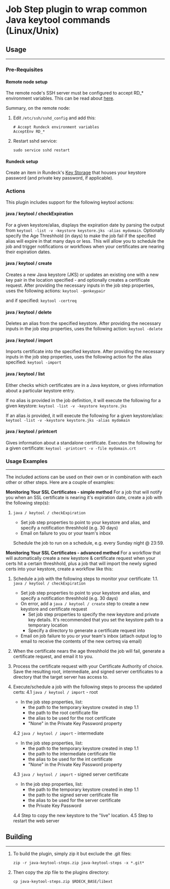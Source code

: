 # Job Step plugin to wrap common Java keytool commands (Linux/Unix)

## Usage

---

### Pre-Requisites

#### Remote node setup

The remote node's SSH server must be configured to accept RD_* environment variables. This can be read about [here](<https://linux.die.net/man/5/sshd_config>).

Summary, on the remote node:

1. Edit `/etc/ssh/sshd_config` and add this:

    ```shell
    # Accept Rundeck environment variables
    AcceptEnv RD_*
    ```
2. Restart sshd service:

    `sudo service sshd restart`

#### Rundeck setup

Create an item in Rundeck's [Key Storage](<https://www.rundeck.com/blog/use-rundecks-key-storage-to-manage-passwords-and-secrets>) that houses your keystore password (and private key password, if applicable).

### Actions

This plugin includes support for the following keytool actions:

#### java / keytool / checkExpiration

For a given keystore/alias, displays the expiration date by parsing the output from `keytool -list -v -keystore keystore.jks -alias mydomain`.
Optionally specify the Age Threshhold (in days) to make the job fail if the specified alias will expire in that many days or less. This will allow you to schedule the job and trigger notifications or workflows when your certificates are nearing their expiration dates.

#### java / keytool / create

Creates a new Java keystore (JKS) or updates an existing one with a new key pair in the location specified - and optionally creates a certificate request. After providing the necessary inputs in the job step properties, uses the following actions:
`keytool -genkeypair`

and if specified:
`keytool -certreq`

#### java / keytool / delete

Deletes an alias from the specified keystore. After providing the necessary inputs in the job step properties, uses the following action:
`keytool -delete`

#### java / keytool / import

Imports certificate into the specified keystore. After providing the necessary inputs in the job step properties, uses the following action for the alias specified:
`keytool -import`

#### java / keytool / list

Either checks which certificates are in a Java keystore, or gives information about a particular keystore entry.

If no alias is provided in the job definition, it will execute the following for a given keystore:
`keytool -list -v -keystore keystore.jks`

If an alias *is* provided, it will execute the following for a given keystore/alias:
`keytool -list -v -keystore keystore.jks -alias mydomain`

#### java / keytool / printcert

Gives information about a standalone certificate. Executes the following for a given certificate:
`keytool -printcert -v -file mydomain.crt`

### Usage Examples

---
The included actions can be used on their own or in combination with each other or other steps. Here are a couple of examples:

**Monitoring Your SSL Certificates - simple method**
For a job that will notify you when an SSL certificate is nearing it's expiration date, create a job with the following step(s):

1. `java / keytool / checkExpiration`
    * Set job step properties to point to your keystore and alias, and specify a notification threshhold (e.g. 30 days)
    * Email on failure to you or your team's inbox

    Schedule the job to run on a schedule, e.g. every Sunday night @ 23:59.

**Monitoring Your SSL Certificates - advanced method**
For a workflow that will automatically create a new keystore & certificate request when your certs hit a certain threshhold, plus a job that will import the newly signed certs into your keystore, create a workflow like this:

1. Schedule a job with the following steps to monitor your certificate:
    1.1. `java / keytool / checkExpiration`
    * Set job step properties to point to your keystore and alias, and specify a notification threshhold (e.g. 30 days)
    * On error, add a `java / keytool / create` step to create a new keystore and certificate request
        * Set job step properties to specify the new keystore and private key details. It's recommended that you set the keystore path to a temporary location
        * Specify a directory to generate a certificate request into
    * Email on job failure to you or your team's inbox (attach output log to email to receive the contents of the new certreq via email)

2. When the certificate nears the age threshhold the job will fail, generate a certificate request, and email it to you.
3. Process the certificate request with your Certificate Authority of choice. Save the resulting root, intermediate, and signed server certificates to a directory that the target server has access to.
4. Execute/schedule a job with the following steps to process the updated certs:
    4.1 `java / keytool / import` - root
    * In the job step properties, list:
        * the path to the temporary keystore created in step 1.1
        * the path to the root certificate file
        * the alias to be used for the root certificate
        * "None" in the Private Key Password property

    4.2 `java / keytool / import` - intermediate
    * In the job step properties, list:
        * the path to the temporary keystore created in step 1.1
        * the path to the intermediate certificate file
        * the alias to be used for the int certificate
        * "None" in the Private Key Password property

    4.3 `java / keytool / import` - signed server certificate
    * In the job step properties, list:
        * the path to the temporary keystore created in step 1.1
        * the path to the signed server certificate file
        * the alias to be used for the server certificate
        * the Private Key Password

    4.4 Step to copy the new keystore to the "live" location.
    4.5 Step to restart the web server

## Building

---

1. To build the plugin, simply zip it but exclude the .git files:

    ```shell
    zip -r java-keytool-steps.zip java-keytool-steps -x *.git*
    ```

2. Then copy the zip file to the plugins directory:

    ```shell
    cp java-keytool-steps.zip $RDECK_BASE/libext
    ```